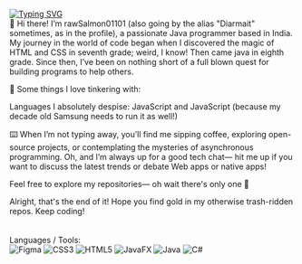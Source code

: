 <a href="https://git.io/typing-svg"><img src="https://readme-typing-svg.herokuapp.com?font=Inter&pause=1000&color=DADADA&random=true&width=435&lines=Java+utilities;Figma+designer;Pure+CSS+frontend;sucks+at+maths" alt="Typing SVG" /></a>
<br>
👋 Hi there! I’m rawSalmon01101 (also going by the alias "Diarmait" sometimes, as in the profile), a passionate Java programmer based in India. My journey in the world of code began when I discovered the magic of HTML and CSS in seventh grade; weird, I know! Then came java in eighth grade. Since then, I’ve been on nothing short of a full blown quest for building programs to help others.

🌟 Some things I love tinkering with:

Languages I absolutely despise: JavaScript and JavaScript (because my decade old Samsung needs to run it as well!)

⌨️ When I’m not typing away, you’ll find me sipping coffee, exploring open-source projects, or contemplating the mysteries of asynchronous programming. Oh, and I’m always up for a good tech chat— hit me up if you want to discuss the latest trends or debate Web apps or native apps!

Feel free to explore my repositories— oh wait there's only one 🥴

Alright, that's the end of it! Hope you find gold in my otherwise trash-ridden repos. Keep coding!
<br>
<br>
<br>
Languages / Tools:
<br>
![Figma](https://img.shields.io/badge/figma-%23F24E1E.svg?style=for-the-badge&logo=figma&logoColor=white) ![CSS3](https://img.shields.io/badge/css3-%231572B6.svg?style=for-the-badge&logo=css3&logoColor=white) ![HTML5](https://img.shields.io/badge/html5-%23E34F26.svg?style=for-the-badge&logo=html5&logoColor=white) ![JavaFX](https://img.shields.io/badge/javafx-%23FF0000.svg?style=for-the-badge&logo=javafx&logoColor=white) ![Java](https://img.shields.io/badge/java-%23ED8B00.svg?style=for-the-badge&logo=openjdk&logoColor=white) ![C#](https://img.shields.io/badge/c%23-%23239120.svg?style=for-the-badge&logo=csharp&logoColor=white)
